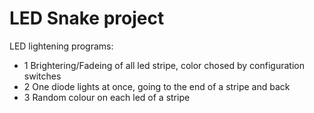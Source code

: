 # LED Snake project
LED lightening programs:
* 1 Brightering/Fadeing of all led stripe, color chosed by configuration switches
* 2 One diode lights at once, going to the end of a stripe and back
* 3 Random colour on each led of a stripe

